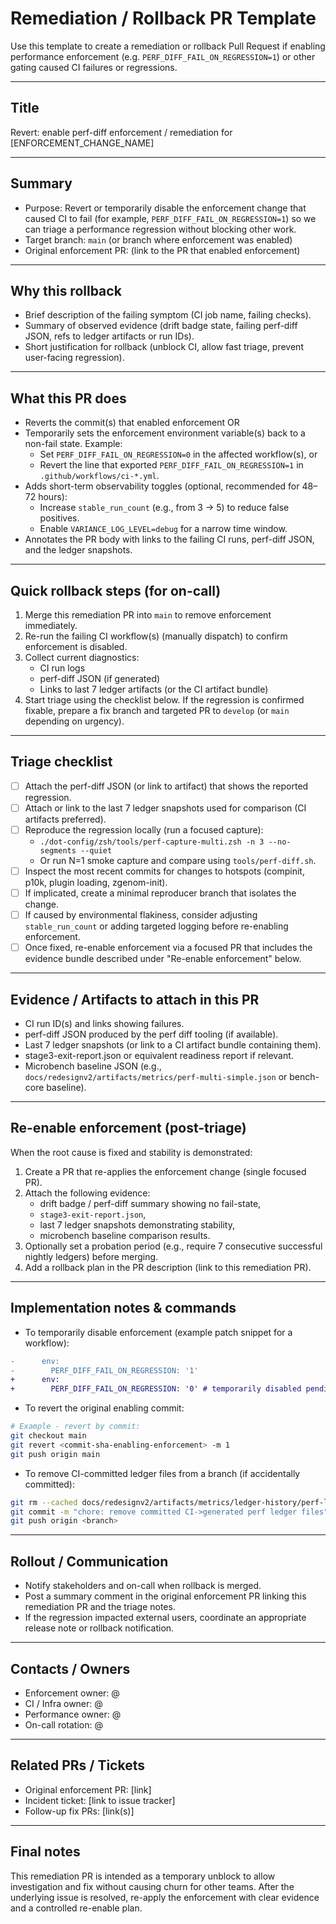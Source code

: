 # Remediation / Rollback PR Template
Use this template to create a remediation or rollback Pull Request if enabling performance enforcement
(e.g. `PERF_DIFF_FAIL_ON_REGRESSION=1`) or other gating caused CI failures or regressions.

---

## Title
Revert: enable perf-diff enforcement / remediation for [ENFORCEMENT_CHANGE_NAME]

---

## Summary
- Purpose: Revert or temporarily disable the enforcement change that caused CI to fail (for example, `PERF_DIFF_FAIL_ON_REGRESSION=1`) so we can triage a performance regression without blocking other work.
- Target branch: `main` (or branch where enforcement was enabled)
- Original enforcement PR: (link to the PR that enabled enforcement)

---

## Why this rollback
- Brief description of the failing symptom (CI job name, failing checks).
- Summary of observed evidence (drift badge state, failing perf-diff JSON, refs to ledger artifacts or run IDs).
- Short justification for rollback (unblock CI, allow fast triage, prevent user-facing regression).

---

## What this PR does
- Reverts the commit(s) that enabled enforcement OR
- Temporarily sets the enforcement environment variable(s) back to a non-fail state. Example:
  - Set `PERF_DIFF_FAIL_ON_REGRESSION=0` in the affected workflow(s), or
  - Revert the line that exported `PERF_DIFF_FAIL_ON_REGRESSION=1` in `.github/workflows/ci-*.yml`.
- Adds short-term observability toggles (optional, recommended for 48–72 hours):
  - Increase `stable_run_count` (e.g., from 3 → 5) to reduce false positives.
  - Enable `VARIANCE_LOG_LEVEL=debug` for a narrow time window.
- Annotates the PR body with links to the failing CI runs, perf-diff JSON, and the ledger snapshots.

---

## Quick rollback steps (for on-call)
1. Merge this remediation PR into `main` to remove enforcement immediately.
2. Re-run the failing CI workflow(s) (manually dispatch) to confirm enforcement is disabled.
3. Collect current diagnostics:
   - CI run logs
   - perf-diff JSON (if generated)
   - Links to last 7 ledger artifacts (or the CI artifact bundle)
4. Start triage using the checklist below. If the regression is confirmed fixable, prepare a fix branch and targeted PR to `develop` (or `main` depending on urgency).

---

## Triage checklist
- [ ] Attach the perf-diff JSON (or link to artifact) that shows the reported regression.
- [ ] Attach or link to the last 7 ledger snapshots used for comparison (CI artifacts preferred).
- [ ] Reproduce the regression locally (run a focused capture):
  - `./dot-config/zsh/tools/perf-capture-multi.zsh -n 3 --no-segments --quiet`
  - Or run N=1 smoke capture and compare using `tools/perf-diff.sh`.
- [ ] Inspect the most recent commits for changes to hotspots (compinit, p10k, plugin loading, zgenom-init).
- [ ] If implicated, create a minimal reproducer branch that isolates the change.
- [ ] If caused by environmental flakiness, consider adjusting `stable_run_count` or adding targeted logging before re-enabling enforcement.
- [ ] Once fixed, re-enable enforcement via a focused PR that includes the evidence bundle described under "Re-enable enforcement" below.

---

## Evidence / Artifacts to attach in this PR
- CI run ID(s) and links showing failures.
- perf-diff JSON produced by the perf diff tooling (if available).
- Last 7 ledger snapshots (or link to a CI artifact bundle containing them).
- stage3-exit-report.json or equivalent readiness report if relevant.
- Microbench baseline JSON (e.g., `docs/redesignv2/artifacts/metrics/perf-multi-simple.json` or bench-core baseline).

---

## Re-enable enforcement (post-triage)
When the root cause is fixed and stability is demonstrated:
1. Create a PR that re-applies the enforcement change (single focused PR).
2. Attach the following evidence:
   - drift badge / perf-diff summary showing no fail-state,
   - `stage3-exit-report.json`,
   - last 7 ledger snapshots demonstrating stability,
   - microbench baseline comparison results.
3. Optionally set a probation period (e.g., require 7 consecutive successful nightly ledgers) before merging.
4. Add a rollback plan in the PR description (link to this remediation PR).

---

## Implementation notes & commands
- To temporarily disable enforcement (example patch snippet for a workflow):
```diff
-      env:
-        PERF_DIFF_FAIL_ON_REGRESSION: '1'
+      env:
+        PERF_DIFF_FAIL_ON_REGRESSION: '0' # temporarily disabled pending triage
```

- To revert the original enabling commit:
```bash
# Example - revert by commit:
git checkout main
git revert <commit-sha-enabling-enforcement> -m 1
git push origin main
```

- To remove CI-committed ledger files from a branch (if accidentally committed):
```bash
git rm --cached docs/redesignv2/artifacts/metrics/ledger-history/perf-ledger-*.json
git commit -m "chore: remove committed CI->generated perf ledger files"
git push origin <branch>
```

---

## Rollout / Communication
- Notify stakeholders and on-call when rollback is merged.
- Post a summary comment in the original enforcement PR linking this remediation PR and the triage notes.
- If the regression impacted external users, coordinate an appropriate release note or rollback notification.

---

## Contacts / Owners
- Enforcement owner: @<team-or-user>
- CI / Infra owner: @<team-or-user>
- Performance owner: @<team-or-user>
- On-call rotation: @<on-call-contact>

---

## Related PRs / Tickets
- Original enforcement PR: [link]
- Incident ticket: [link to issue tracker]
- Follow-up fix PRs: [link(s)]

---

## Final notes
This remediation PR is intended as a temporary unblock to allow investigation and fix without causing churn for other teams. After the underlying issue is resolved, re-apply the enforcement with clear evidence and a controlled re-enable plan.